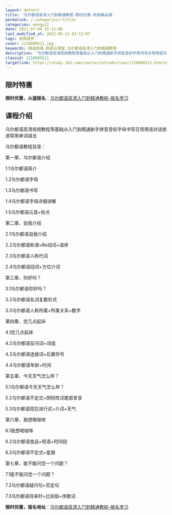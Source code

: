 ```yaml
---
layout: default
title: '乌尔都语高清入门到精通教程-限时优惠-网易精品课'
permalink: /:categories/:title/
categories: wangyi2
date: 2021-07-04 15:12:00
last_modified_at: 2022-05-23 02:12:07
tags: 网易提供
cover: 1210000511.jpg
keywords: 精选网课,网易云课堂,乌尔都语高清入门到精通教程
description: '乌尔都语高清视频教程零基础从入门到精通新手拼音音标字母书写日常用语对话旅游常用单词语法乌尔都语教程目录：第一章、乌尔都语'
classid: 1210000511
targetlink: https://study.163.com/course/introduction/1210000511.htm?share=1&shareId=1025206652&utm_campaign=share&utm_medium=iphoneShare&utm_source=&utm_u=1025206652
---
```


## 限时特惠

**限时优惠，火速报名**：[乌尔都语高清入门到精通教程-报名学习](https://study.163.com/course/introduction/1210000511.htm?share=1&shareId=1025206652&utm_campaign=share&utm_medium=iphoneShare&utm_source=&utm_u=1025206652)

## 课程介绍

乌尔都语高清视频教程零基础从入门到精通新手拼音音标字母书写日常用语对话旅游常用单词语法

乌尔都语教程目录： 

第一章、乌尔都语介绍 

1.1乌尔都语简介 

1.2乌尔都语字母 

1.3乌尔都语书写 

1.4乌尔都语字母详细讲解 

1.5乌尔都语元音+标点 



第二章、自我介绍 

2.1乌尔都语自我介绍 

2.2乌尔都语称谓+Be动词+语序 

2.3乌尔都语人称代词 

2.4乌尔都语冠词+方位介词 



第三章、你好吗？ 

3.1乌尔都语你好吗？ 

3.2乌尔都语名词复数形式 

3.3乌尔都语人称所属+所属关系+数字 



第四章、您几点起床 

4.1您几点起床 

4.2乌尔都语反问词+词组 

4.3乌尔都语连接词+后置符号 

4.4乌尔都语年龄+时间 



第五章、今天天气怎么样？ 

5.1乌尔都语今天天气怎么样？ 

5.2乌尔都语不定式+阴阳性词尾部发音 

5.3乌尔都语现在进行式+介词+天气 



第六章、我想喝咖啡 

6.1我想喝咖啡 

6.2乌尔都语食品+短语+时间段 

6.3乌尔都语不定式+星期 



第七章、能不能问您一个问题？ 

7.1能不能问您一个问题？ 

7.2乌尔都语疑问句+否定句 

7.3乌尔都语将来时+比较级+序数词

**限时优惠，报名地址**：[乌尔都语高清入门到精通教程-报名学习](https://study.163.com/course/introduction/1210000511.htm?share=1&shareId=1025206652&utm_campaign=share&utm_medium=iphoneShare&utm_source=&utm_u=1025206652)

